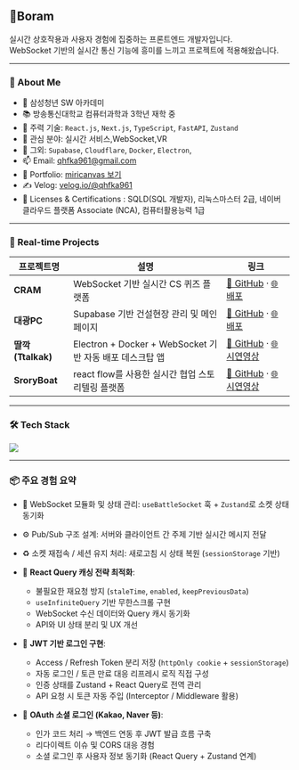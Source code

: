 ## 👋Boram

실시간 상호작용과 사용자 경험에 집중하는 프론트엔드 개발자입니다.  
WebSocket 기반의 실시간 통신 기능에 흥미를 느끼고 프로젝트에 적용해왔습니다.

---

### 🧠 About Me

- 🔭 삼성청년 SW 아카데미
- 📚 방송통신대학교 컴퓨터과학과 3학년 재학 중
- 🌱 주력 기술: `React.js`, `Next.js`, `TypeScript`, `FastAPI`, `Zustand`
- 📡 관심 분야: 실시간 서비스,WebSocket,VR
- 🧪 그외: `Supabase`, `Cloudflare`, `Docker`, `Electron`,
- 📫 Email: qhfka961@gmail.com  
- 📘 Portfolio: [miricanvas 보기](https://www.miricanvas.com/v/14exi21)  
- ✍️ Velog: [velog.io/@qhfka961](https://velog.io/@qhfka961/posts)
- 🪪 Licenses & Certifications : SQLD(SQL 개발자), 리눅스마스터 2급, 네이버 클라우드 플랫폼 Associate (NCA), 컴퓨터활용능력 1급

---

### 🧩 Real-time Projects

| 프로젝트명 | 설명 | 링크 |
|------------|------|------|
| **CRAM** | WebSocket 기반 실시간 CS 퀴즈 플랫폼 | [🔗 GitHub](https://github.com/CS-Quiz/CS-Quiz) · [🌐 배포](http://ec2-13-125-187-28.ap-northeast-2.compute.amazonaws.com/) |
| **대광PC** | Supabase 기반 건설현장 관리 및 메인 페이지 | [🔗 GitHub](https://github.com/gittidev/DK) · [🌐 배포](https://daekwang.site/) |
| **딸깍 (Ttalkak)** | Electron + Docker + WebSocket 기반 자동 배포 데스크탑 앱 | [🔗 GitHub](https://github.com/ttalkak) · [🌐 시연영상](https://drive.google.com/file/d/1js4fp3JqNJeQjxfPD53579oChui9PrTY/view?usp=drive_link) |
| **SroryBoat** | react flow를 사용한 실시간 협업 스토리텔링 플랫폼 | [🔗 GitHub](https://github.com/gittidev/Storyboat) · [🌐 시연영상](https://drive.google.com/file/d/1effF1OTSyWCgLvEwY9FcNvzh7E11mhiP/view?usp=drive_link) |



---

### 🛠️ Tech Stack

<p>
  <a href="https://skillicons.dev">
    <img src="https://skillicons.dev/icons?i=ts,react,next,vue,fastapi,python,nodejs,docker,git,supabase,cloudflare,electron&perline=8" />
  </a>
</p>

---

### 📦 주요 경험 요약

- 🧵 WebSocket 모듈화 및 상태 관리: `useBattleSocket` 훅 + `Zustand`로 소켓 상태 동기화
- ⚙️ Pub/Sub 구조 설계: 서버와 클라이언트 간 주제 기반 실시간 메시지 전달
- ♻️ 소켓 재접속 / 세션 유지 처리: 새로고침 시 상태 복원 (`sessionStorage` 기반)

- 📡 **React Query 캐싱 전략 최적화**:
  - 불필요한 재요청 방지 (`staleTime`, `enabled`, `keepPreviousData`)
  - `useInfiniteQuery` 기반 무한스크롤 구현
  - WebSocket 수신 데이터와 Query 캐시 동기화
  - API와 UI 상태 분리 및 UX 개선

- 🔐 **JWT 기반 로그인 구현**:
  - Access / Refresh Token 분리 저장 (`httpOnly cookie` + `sessionStorage`)
  - 자동 로그인 / 토큰 만료 대응 리프레시 로직 직접 구성
  - 인증 상태를 Zustand + React Query로 전역 관리
  - API 요청 시 토큰 자동 주입 (Interceptor / Middleware 활용)

- 🔑 **OAuth 소셜 로그인 (Kakao, Naver 등)**:
  - 인가 코드 처리 → 백엔드 연동 후 JWT 발급 흐름 구축
  - 리다이렉트 이슈 및 CORS 대응 경험
  - 소셜 로그인 후 사용자 정보 동기화 (React Query + Zustand 연계)




<!--
**gittidev/gittidev** is a ✨ _special_ ✨ repository because its `README.md` (this file) appears on your GitHub profile.
-->
